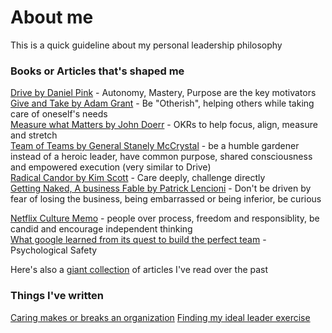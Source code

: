 # About me

This is a quick guideline about my personal leadership philosophy

### Books or Articles that's shaped me

[Drive by Daniel Pink](https://www.amazon.com/Drive-Surprising-Truth-About-Motivates-ebook/dp/B004P1JDJO/ref=sr_1_1?keywords=drive&qid=1577990354&s=digital-text&sr=1-1) - Autonomy, Mastery, Purpose are the key motivators    
[Give and Take by Adam Grant](https://www.amazon.com/Give-Take-Helping-Others-Success-ebook/dp/B00AFPTSI0/ref=sr_1_2?keywords=give+and+take&qid=1577990366&s=digital-text&sr=1-2) - Be "Otherish", helping others while taking care of oneself's needs    
[Measure what Matters by John Doerr](https://www.amazon.com/Measure-What-Matters-Google-Foundation-ebook/dp/B078FZ9SYB/ref=sr_1_2?keywords=measure+what+matters&qid=1577990515&s=digital-text&sr=1-2) - OKRs to help focus, align, measure and stretch     
[Team of Teams by General Stanely McCrystal](https://www.amazon.com/Team-Teams-Rules-Engagement-Complex-ebook/dp/B00KWG9OF4) - be a humble gardener instead of a heroic leader, have common purpose, shared consciousness and empowered execution (very similar to Drive)    
[Radical Candor by Kim Scott](https://www.amazon.com/Radical-Candor-Revised-Kick-Ass-Humanity-ebook/dp/B07P9LPXPT/ref=sr_1_3?keywords=radical+candor&qid=1577990458&s=digital-text&sr=1-3) - Care deeply, challenge directly    
[Getting Naked, A business Fable by Patrick Lencioni](https://www.amazon.com/Getting-Naked-Business-Shedding-Sabotage-ebook/dp/B0032ZD0OI/ref=sr_1_1?keywords=getting+naked&qid=1577990890&s=digital-text&sr=1-1) - Don't be driven by fear of losing the business, being embarrassed or being inferior, be curious    

[Netflix Culture Memo](https://jobs.netflix.com/culture) - people over process, freedom and responsiblity, be candid and encourage independent thinking    
[What google learned from its quest to build the perfect team](https://www.nytimes.com/2016/02/28/magazine/what-google-learned-from-its-quest-to-build-the-perfect-team.html) - Psychological Safety


Here's also a [giant collection](https://trello.com/b/LZ4pww7N/dev-leadership-articles) of articles I've read over the past

### Things I've written

[Caring makes or breaks an organization](https://goshippo.com/blog/caring-makes-an-engineering-organization/)
[Finding my ideal leader exercise](https://docs.google.com/document/d/1S4DSgLhlAS2ods_mVqBh8v-55zPRjshBSkfmojmlz2A/edit)    
